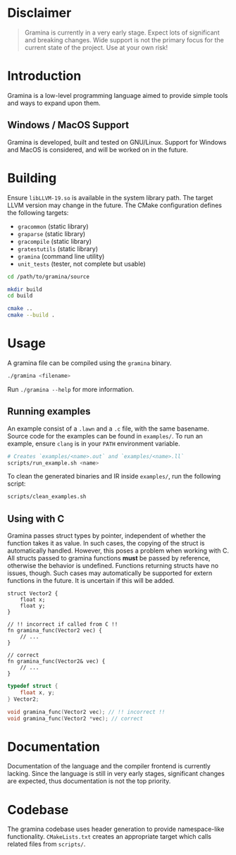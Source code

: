# Disclaimer
> Gramina is currently in a very early stage.
> Expect lots of significant and breaking changes.
> Wide support is not the primary focus for the current state of the project.
> Use at your own risk!

# Introduction
Gramina is a low-level programming language aimed to provide simple tools and ways to expand upon them.

## Windows / MacOS Support
Gramina is developed, built and tested on GNU/Linux.
Support for Windows and MacOS is considered, and will be worked on in the future.

# Building
Ensure `libLLVM-19.so` is available in the system library path. The target LLVM version may change in the future.
The CMake configuration defines the following targets:
- `gracommon` (static library)
- `graparse` (static library)
- `gracompile` (static library)
- `gratestutils` (static library)
- `gramina` (command line utility)
- `unit_tests` (tester, not complete but usable)

```bash
cd /path/to/gramina/source

mkdir build
cd build

cmake ..
cmake --build .
```

# Usage
A gramina file can be compiled using the `gramina` binary.
```bash
./gramina <filename>
```
Run `./gramina --help` for more information.

## Running examples
An example consist of a `.lawn` and a `.c` file, with the same basename. Source code for the examples can be found in `examples/`.
To run an example, ensure `clang` is in your `PATH` environment variable.

```bash
# Creates `examples/<name>.out` and `examples/<name>.ll`
scripts/run_example.sh <name>
```

To clean the generated binaries and IR inside `examples/`, run the following script:
```bash
scripts/clean_examples.sh
```

## Using with C
Gramina passes struct types by pointer, independent of whether the function takes it as value.
In such cases, the copying of the struct is automatically handled.
However, this poses a problem when working with C.
All structs passed to gramina functions **must** be passed by reference, otherwise the behavior is undefined.
Functions returning structs have no issues, though.
Such cases may automatically be supported for extern functions in the future. It is uncertain if this will be added.

```lawn
struct Vector2 {
    float x;
    float y;
}

// !! incorrect if called from C !!
fn gramina_func(Vector2 vec) {
    // ...
}

// correct
fn gramina_func(Vector2& vec) {
    // ...
}
```

```c
typedef struct {
    float x, y;
} Vector2;

void gramina_func(Vector2 vec); // !! incorrect !!
void gramina_func(Vector2 *vec); // correct
```

# Documentation
Documentation of the language and the compiler frontend is currently lacking. Since the language is still in very early stages, significant changes are expected, thus documentation is not the top priority.

# Codebase
The gramina codebase uses header generation to provide namespace-like functionality. `CMakeLists.txt` creates an appropriate target which calls related files from `scripts/`.
